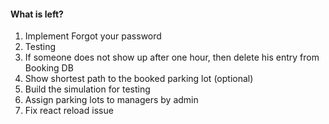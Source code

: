 #### What is left?
1. Implement Forgot your password
2. Testing
3. If someone does not show up after one hour, then delete his entry from Booking DB
4. Show shortest path to the booked parking lot (optional)
5. Build the simulation for testing
6. Assign parking lots to managers by admin
7. Fix react reload issue